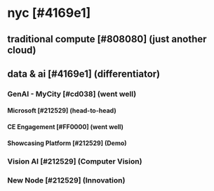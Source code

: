 # nyc [#4169e1]
## traditional compute [#808080] (just another cloud)
## data & ai [#4169e1] (differentiator)
### GenAI - MyCity [#cd038] (went well)
#### Microsoft [#212529] (head-to-head)
#### CE Engagement [#FF0000] (went well)
#### Showcasing Platform [#212529] (Demo)
### Vision AI [#212529] (Computer Vision)
### New Node [#212529] (Innovation)